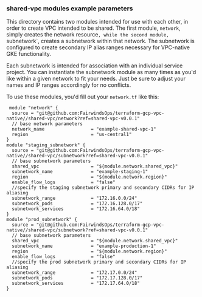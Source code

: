 ### shared-vpc modules example parameters
This directory contains two modules intended for use with each other, in order to create VPC intended to be shared. The first module, `network`, simply creates the network resource`, while the second module, `subnetwork`, creates a subnetwork within that network. The subnetwork is configured to create secondary IP alias ranges necessary for VPC-native GKE functionality. 

Each subnetwork is intended for association with an individual service project. You can instantiate the subnetwork module as many times as you'd like within a given network to fit your needs. Just be sure to adjust your names and IP ranges accordingly for no conflicts. 

To use these modules, you'd fill out your `network.tf` like this: 

```
 module "network" {
  source = "git@github.com:FairwindsOps/terraform-gcp-vpc-native//shared-vpc/network?ref=shared-vpc-v0.0.1"
  // base network parameters
  network_name                 = "example-shared-vpc-1"
  region                       = "us-central1"
}
module "staging_subnetwork" {
  source = "git@github.com:FairwindsOps/terraform-gcp-vpc-native//shared-vpc/subnetwork?ref=shared-vpc-v0.0.1"
  // base subnetwork parameters
  shared_vpc                   = "${module.network.shared_vpc}"
  subnetwork_name              = "example-staging-1"
  region                       = "${module.network.region}"
  enable_flow_logs             = "false" 
  //specify the staging subnetwork primary and secondary CIDRs for IP aliasing
  subnetwork_range             = "172.16.0.0/24"
  subnetwork_pods              = "172.16.128.0/17"
  subnetwork_services          = "172.16.64.0/18"
}
module "prod_subnetwork" {
  source = "git@github.com:FairwindsOps/terraform-gcp-vpc-native//shared-vpc/subnetwork?ref=shared-vpc-v0.0.1"
  // base subnetwork parameters
  shared_vpc                   = "${module.network.shared_vpc}"
  subnetwork_name              = "example-production-1"
  region                       = "${module.network.region}"
  enable_flow_logs             = "false"
  //specify the prod subnetwork primary and secondary CIDRs for IP aliasing
  subnetwork_range             = "172.17.0.0/24"
  subnetwork_pods              = "172.17.128.0/17"
  subnetwork_services          = "172.17.64.0/18"
}
```